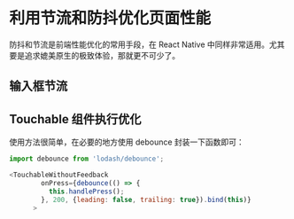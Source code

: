 # 利用节流和防抖优化页面性能

防抖和节流是前端性能优化的常用手段，在 React Native 中同样非常适用。尤其要是追求媲美原生的极致体验，那就更不可少了。

## 

## 输入框节流



## Touchable 组件执行优化

使用方法很简单，在必要的地方使用 debounce 封装一下函数即可：

```js
import debounce from 'lodash/debounce';

<TouchableWithoutFeedback
        onPress={debounce(() => {
          this.handlePress();
        }, 200, {leading: false, trailing: true}).bind(this)}
      >
```